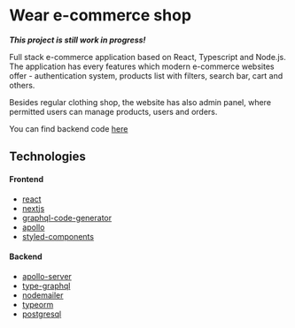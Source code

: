 # Wear e-commerce shop

_**This project is still work in progress!**_

Full stack e-commerce application based on React, Typescript and Node.js. The application has every features which modern e-commerce websites offer - authentication system, products list with filters, search bar, cart and others.

Besides regular clothing shop, the website has also admin panel, where permitted users can manage products, users and orders.

You can find backend code [here](https://github.com/drillprop/wear-server)

## Technologies

#### Frontend

- [react](https://reactjs.org/)
- [nextjs](https://nextjs.org/)
- [graphql-code-generator](https://graphql-code-generator.com/)
- [apollo](https://www.apollographql.com/)
- [styled-components](https://www.styled-components.com/)

#### Backend

- [apollo-server](https://www.apollographql.com/)
- [type-graphql](https://typegraphql.com/)
- [nodemailer](https://nodemailer.com/)
- [typeorm](https://typeorm.io/)
- [postgresql](https://www.postgresql.org/)
